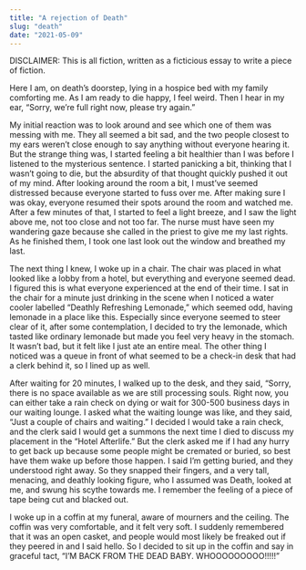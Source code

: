 ```yaml
---
title: "A rejection of Death"
slug: "death"
date: "2021-05-09"
---
```


DISCLAIMER: This is all fiction, written as a ficticious essay to write a piece of fiction.

Here I am, on death’s doorstep, lying in a hospice bed with my family comforting me. As I am ready to die happy, I feel weird. Then I hear in my ear, “Sorry, we’re full right now, please try again.”

My initial reaction was to look around and see which one of them was messing with me. They all seemed a bit sad, and the two people closest to my ears weren’t close enough to say anything without everyone hearing it. But the strange thing was, I started feeling a bit healthier than I was before I listened to the mysterious sentence. I started panicking a bit, thinking that I wasn’t going to die, but the absurdity of that thought quickly pushed it out of my mind. After looking around the room a bit, I must’ve seemed distressed because everyone started to fuss over me. After making sure I was okay, everyone resumed their spots around the room and watched me. After a few minutes of that, I started to feel a light breeze, and I saw the light above me, not too close and not too far. The nurse must have seen my wandering gaze because she called in the priest to give me my last rights. As he finished them, I took one last look out the window and breathed my last. 

The next thing I knew, I woke up in a chair. The chair was placed in what looked like a lobby from a hotel, but everything and everyone seemed dead. I figured this is what everyone experienced at the end of their time. I sat in the chair for a minute just drinking in the scene when I noticed a water cooler labelled “Deathly Refreshing Lemonade,” which seemed odd, having lemonade in a place like this. Especially since everyone seemed to steer clear of it, after some contemplation, I decided to try the lemonade, which tasted like ordinary lemonade but made you feel very heavy in the stomach. It wasn’t bad, but it felt like I just ate an entire meal. The other thing I noticed was a queue in front of what seemed to be a check-in desk that had a clerk behind it, so I lined up as well.

After waiting for 20 minutes, I walked up to the desk, and they said, “Sorry, there is no space available as we are still processing souls. Right now, you can either take a rain check on dying or wait for 300-500 business days in our waiting lounge. I asked what the waiting lounge was like, and they said, “Just a couple of chairs and waiting.” I decided I would take a rain check, and the clerk said I would get a summons the next time I died to discuss my placement in the “Hotel Afterlife.” But the clerk asked me if I had any hurry to get back up because some people might be cremated or buried, so best have them wake up before those happen. I said I’m getting buried, and they understood right away. So they snapped their fingers, and a very tall, menacing, and deathly looking figure, who I assumed was Death, looked at me, and swung his scythe towards me. I remember the feeling of a piece of tape being cut and blacked out.

I woke up in a coffin at my funeral, aware of mourners and the ceiling. The coffin was very comfortable, and it felt very soft. I suddenly remembered that it was an open casket, and people would most likely be freaked out if they peered in and I said hello. So I decided to sit up in the coffin and say in graceful tact, “I’M BACK FROM THE DEAD BABY. WHOOOOOOOOO!!!!!”
